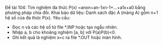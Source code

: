 Đề tài 104: Tìm nghiệm đa thức P(x) =anxn+an-1xn-1+...+a1x+a0 bằng phương pháp chia đôi.
Khai báo dữ liệu: Danh sách đặc A (mảng A) gồm n+1 hệ số của đa thức P(x).
Yêu cầu:

- Đọc n và các hệ số từ file \*.INP hoặc tạo ngẫu nhiên.
- Nhập a, b cho khoảng nghiệm [a, b] với P(a)P(b)<0.
- Ghi kết quả là nghiệm x=c ra file \*.OUT hoặc màn hình.


